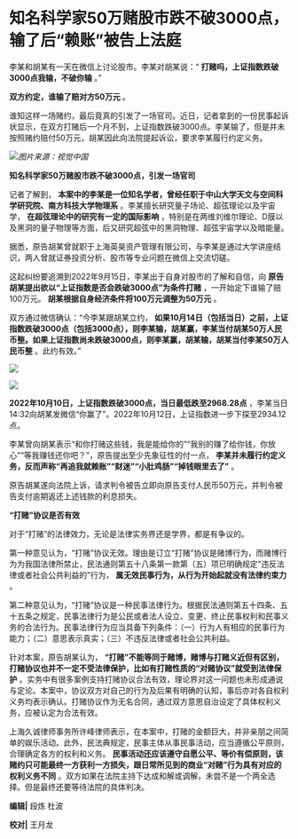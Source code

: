 # 知名科学家50万赌股市跌不破3000点，输了后“赖账”被告上法庭

李某和胡某有一天在微信上讨论股市。李某对胡某说：“ **打赌吗，上证指数跌破3000点我输，不破你输** 。”

**双方约定，谁输了赔对方50万元** 。

谁知这样一场赌约，最后竟真的引发了一场官司。近日，记者拿到的一份民事起诉状显示，在双方打赌后一个月不到，上证指数跌破3000点。李某输了，但是并未按照赌约赔付50万元，胡某因此向法院提起诉讼，要求李某履行约定义务。

![](https://inews.gtimg.com/newsapp_bt/0/15771738335/1000)_图片来源：视觉中国_

**知名科学家50万赌股市跌不破3000点，引发一场官司**

记者了解到， **本案中的李某是一位知名学者，曾经任职于中山大学天文与空间科学研究院、南方科技大学物理系** 。李某擅长研究量子场论、超弦理论以及宇宙学，
**在超弦理论中的研究有一定的国际影响** ，特别是在两维刘维尔理论、D膜以及黑洞的量子物理等方面，后又研究超弦中的黑洞物理、超弦宇宙学以及暗能量。

据悉，原告胡某曾就职于上海英昊资产管理有限公司，与李某是通过大学讲座结识，两人曾就证券投资分析、股市等专业问题在微信上交流切磋。

这起纠纷要追溯到2022年9月15日，李某出于自身对股市的了解和自信，向 **原告胡某提出欲以“上证指数是否会跌破3000点”为条件打赌**
，一开始定下谁输了赔100万元。 **胡某根据自身经济条件将100万元调整为50万元** 。

双方通过微信确认：“今李某跟胡某立约，
**如果10月14日（包括当日）之前，上证指数跌破3000点（包括3000点），则李某输，胡某赢，李某当付胡某50万人民币整。如果上证指数尚未跌破3000点，则李某赢，胡某输，胡某当付李某50万人民币整**
。此约有效。”

![](https://inews.gtimg.com/newsapp_bt/0/15771738346/1000)

![](https://inews.gtimg.com/newsapp_bt/0/15771738348/1000)

**2022年10月10日，上证指数跌破3000点，当日最低跌至2968.28点**
，李某当日14:32向胡某发微信“你赢了”。2022年10月12日，上证指数进一步下探至2934.12点。

李某曾向胡某表示“和你打赌这些钱，我是能给你的”“我别的赚了给你钱，你放心”“等我赚钱还你吧？”，原告提出至少先象征性的付一点，
**李某并未履行约定义务，反而声称“再追我就赖账”“财迷”“小肚鸡肠”“掉钱眼里去了”** 。

原告胡某遂向法院上诉，请求判令被告立即向原告支付人民币50万元，并判令被告支付逾期返还上述钱款的利息损失。

**“打赌”协议是否有效**

对于“打赌”的法律效力，无论是法律实务界还是学界，都是有争议的。

第一种意见认为，“打赌”协议无效。理由是订立“打赌”协议是赌博行为，而赌博行为为我国法律所禁止，民法通则第五十八条第一款第（五）项已明确规定“违反法律或者社会公共利益的”行为，
**属无效民事行为，从行为开始起就没有法律约束力** 。

第二种意见认为，“打赌”协议是一种民事法律行为。根据民法通则第五十四条、五十五条之规定，民事法律行为是公民或者法人设立、变更、终止民事权利和民事义务的合法行为。民事法律行为应当具备下列条件：（一）行为人有相应的民事行为能力；（二）意思表示真实；（三）不违反法律或者社会公共利益。

针对本案，原告胡某认为， **“打赌”不能等同于赌博，赌博与打赌义近但有区别，打赌协议也并不一定不受法律保护，比如有打赌性质的“对赌协议”就受到法律保护**
。实务中有很多案例支持打赌协议合法有效，理论界对这一问题也未形成通说与定论。本案中，协议双方对自己的行为及后果有明确的认知，事后亦对各自权利义务均表示确认。打赌协议作为无名合同，通过双方意思自治设定了具体权利义务，应被认定为合法有效。

上海久诚律师事务所许峰律师表示，在本案中，打赌的金额巨大，并非亲朋之间简单的娱乐活动。此外，民法典规定，民事主体从事民事活动，应当遵循公平原则，合理确定各方的权利和义务。
**民事活动还应该遵守自愿公平、等价有偿原则，该赌约只可能最终一方获利一方损失，跟日常所见到的商业“对赌”行为具有对应的权利义务不同**
。双方如果在法院主持下达成和解或调解，未尝不是一个两全选择。但是最终还要等待法院的具体判决。

**编辑|** 段炼 杜波

**校对|** 王月龙

